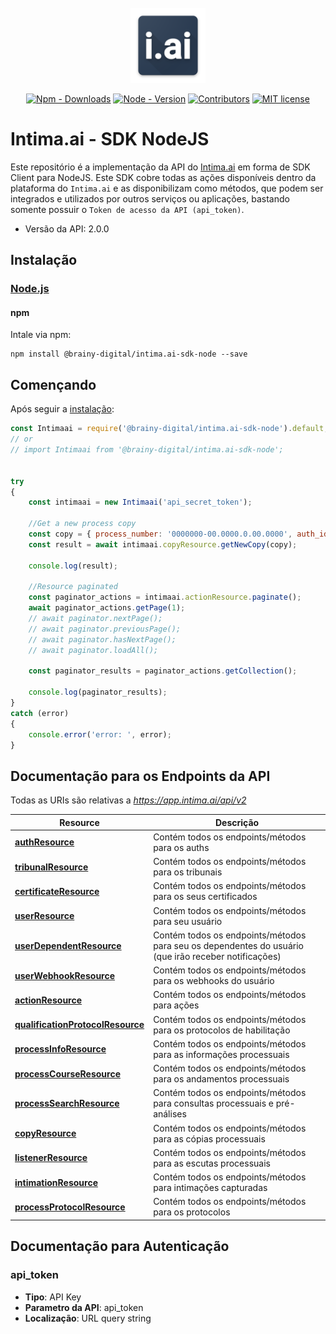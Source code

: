 <br />
<div align="center">
  <a href="#">
    <img src="https://raw.githubusercontent.com/brainydigital/intima.ai-sdk-node/master/docs/images/logo.png" alt="Logo" width="120" height="120">
  </a>
  
  [![Npm - Downloads](https://img.shields.io/npm/dt/@brainy-digital/intima.ai-sdk-node.svg?style=flat&color=97ca00)](https://www.npmjs.com/package/@brainy-digital/intima.ai-sdk-node "View this project on npm")
  [![Node - Version](https://img.shields.io/badge/node-%3E=_6.4.0-blue.svg?style=flat)](https://www.npmjs.com/package/@brainy-digital/intima.ai-sdk-node "View this project on npm")
  [![Contributors](https://img.shields.io/badge/contributors-1-yellow.svg)](https://github.com/brainydigital/intima.ai-sdk-node/graphs/contributors)
  [![MIT license](https://img.shields.io/badge/license-MIT-brightgreen.svg)](https://opensource.org/licenses/MIT)
</div>

# **Intima.ai - SDK NodeJS**

Este repositório é a implementação da API do [Intima.ai](https://app.intima.ai) em forma de SDK Client para NodeJS. Este SDK cobre todas as ações disponíveis dentro da plataforma do `Intima.ai` e as disponibilizam como métodos, que podem ser integrados e utilizados por outros serviços ou aplicações, bastando somente possuir o `Token de acesso da API (api_token)`.

- Versão da API: 2.0.0

## Instalação

### [Node.js](https://nodejs.org/)

#### npm

Intale via npm:

```shell
npm install @brainy-digital/intima.ai-sdk-node --save
```

## Començando

Após seguir a [instalação](#installation):

```javascript
const Intimaai = require('@brainy-digital/intima.ai-sdk-node').default;
// or
// import Intimaai from '@brainy-digital/intima.ai-sdk-node';


try
{
    const intimaai = new Intimaai('api_secret_token');

    //Get a new process copy
    const copy = { process_number: '0000000-00.0000.0.00.0000', auth_id: 1 };
    const result = await intimaai.copyResource.getNewCopy(copy);

    console.log(result);

    //Resource paginated
    const paginator_actions = intimaai.actionResource.paginate();
    await paginator_actions.getPage(1);
    // await paginator.nextPage();
    // await paginator.previousPage();
    // await paginator.hasNextPage();
    // await paginator.loadAll();

    const paginator_results = paginator_actions.getCollection();

    console.log(paginator_results);
}
catch (error)
{
    console.error('error: ', error);
}
```

## **Documentação para os Endpoints da API**

Todas as URIs são relativas a *https://app.intima.ai/api/v2*

Resource | Descrição
------------ | -------------
[**authResource**](docs/resources/authResource.md#authResource) | Contém todos os endpoints/métodos para os auths
[**tribunalResource**](docs/resources/tribunalResource.md#tribunalResource) | Contém todos os endpoints/métodos para os tribunais
[**certificateResource**](docs/resources/certificateResource.md#certificateResource) | Contém todos os endpoints/métodos para os seus certificados
[**userResource**](docs/resources/user/userResource.md#userResource) | Contém todos os endpoints/métodos para seu usuário
[**userDependentResource**](docs/resources/user/userDependentResource.md#userDependentResource) | Contém todos os endpoints/métodos para seu os dependentes do usuário (que irão receber notificações)
[**userWebhookResource**](docs/resources/user/userWebhookResource.md#userWebhookResource) | Contém todos os endpoints/métodos para os webhooks do usuário
[**actionResource**](docs/resources/actionResource.md#actionResource) | Contém todos os endpoints/métodos para ações
[**qualificationProtocolResource**](docs/resources/qualificationProtocolResource.md#qualificationProtocolResource) | Contém todos os endpoints/métodos para os protocolos de habilitação
[**processInfoResource**](docs/resources/processInfoResource.md#processInfoResource) | Contém todos os endpoints/métodos para as informações processuais
[**processCourseResource**](docs/resources/processCourseResource.md#processCourseResource) | Contém todos os endpoints/métodos para os andamentos processuais
[**processSearchResource**](docs/resources/processSearchResource.md#processSearchResource) | Contém todos os endpoints/métodos para consultas processuais e pré-análises
[**copyResource**](docs/resources/copyResource.md#copyResource) | Contém todos os endpoints/métodos para as cópias processuais
[**listenerResource**](docs/resources/listenerResource.md#listenerResource) | Contém todos os endpoints/métodos para as escutas processuais
[**intimationResource**](docs/resources/intimationResource.md#intimationResource) | Contém todos os endpoints/métodos para intimações capturadas
[**processProtocolResource**](docs/resources/processProtocolResource.md#processProtocolResource) | Contém todos os endpoints/métodos para os protocolos


<!-- ## Documentação para os Models -->


## Documentação para Autenticação


### api_token

- **Tipo**: API Key
- **Parametro da API**: api_token
- **Localização**: URL query string